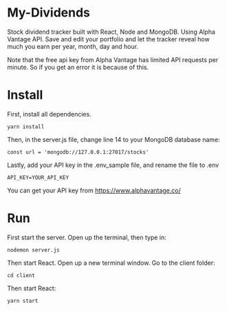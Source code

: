 # My-Dividends
Stock dividend tracker built with React, Node and MongoDB. Using Alpha Vantage API. Save and edit your portfolio and let the tracker reveal how much you earn per year, month, day and hour. 

Note that the free api key from Alpha Vantage has limited API requests per minute. So if you get an error it is because of this. 

# Install
First, install all dependencies.
``` 
yarn install
```


Then, in the server.js file, change line 14 to your MongoDB database name:
```
const url = 'mongodb://127.0.0.1:27017/stocks'
```


Lastly, add your API key in the .env_sample file, and rename the file to .env
```
API_KEY=YOUR_API_KEY
```
You can get your API key from https://www.alphavantage.co/


# Run
First start the server. Open up the terminal, then type in:
```
nodemon server.js
```


Then start React. Open up a new terminal window. Go to the client folder:
```
cd client
```

Then start React:
```
yarn start
```
